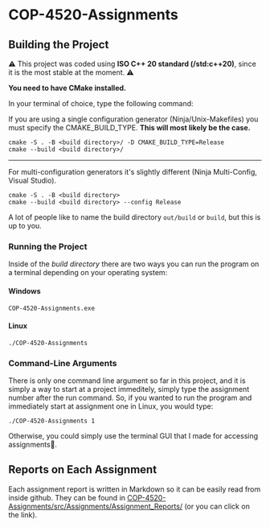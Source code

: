 # COP-4520-Assignments

## Building the Project

⚠️ This project was coded using **ISO C++ 20 standard (/std:c++20)**, since it is the most stable at the moment. ⚠️

**You need to have CMake installed.**

In your terminal of choice, type the following command:

If you are using a single configuration generator (Ninja/Unix-Makefiles) you must specify the CMAKE_BUILD_TYPE. **This will most likely be the case.**

```
cmake -S . -B <build directory>/ -D CMAKE_BUILD_TYPE=Release 
cmake --build <build directory>/
```

---

For multi-configuration generators it's slightly different (Ninja Multi-Config, Visual Studio).

```
cmake -S . -B <build directory>
cmake --build <build directory> --config Release
```

A lot of people like to name the build directory `out/build` or `build`, but this is up to you.

### Running the Project
Inside of the *build directory* there are two ways you can run the program on a terminal depending on your operating system:

#### Windows

```
COP-4520-Assignments.exe
```

#### Linux

```
./COP-4520-Assignments
```

### Command-Line Arguments

There is only one command line argument so far in this project, and it is simply a way to start at a project immeditely, simply type the assignment number after the run command. So, if you wanted to run the program and immediately start at assignment one in Linux, you would type:

```
./COP-4520-Assignments 1
```

Otherwise, you could simply use the terminal GUI that I made for accessing assignments🙂.

## Reports on Each Assignment

Each assignment report is written in Markdown so it can be easily read from inside github. They can be found in [COP-4520-Assignments/src/Assignments/Assignment_Reports/](https://github.com/GameDevSlate/COP-4520-Assignments/tree/master/src/Assignments/Assignment%20Reports) (or you can click on the link).
